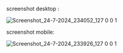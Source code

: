 screenshot desktop :

![Screenshot_24-7-2024_234052_127 0 0 1](https://github.com/user-attachments/assets/ad2aa9b8-cf6b-4ace-b762-7ccc663f7752)

screenshot mobile:

![Screenshot_24-7-2024_233926_127 0 0 1](https://github.com/user-attachments/assets/e720662f-64ea-467e-b4a9-1e84d0a25d9c)
